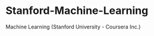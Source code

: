 Stanford-Machine-Learning
=========================

Machine Learning (Stanford University - Coursera Inc.)
